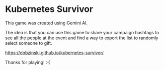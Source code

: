 # Kubernetes Survivor

This game was created using Gemini AI.

The idea is that you can use this game to share your campaign hashtags to see all the people at the event and find a way to export the list to randomly select someone to gift.

https://dobzinski.github.io/kubernetes-survivor/

Thanks for playing!
:-)
